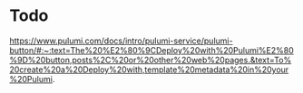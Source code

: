 # Todo

https://www.pulumi.com/docs/intro/pulumi-service/pulumi-button/#:~:text=The%20%E2%80%9CDeploy%20with%20Pulumi%E2%80%9D%20button,posts%2C%20or%20other%20web%20pages.&text=To%20create%20a%20Deploy%20with,template%20metadata%20in%20your%20Pulumi.